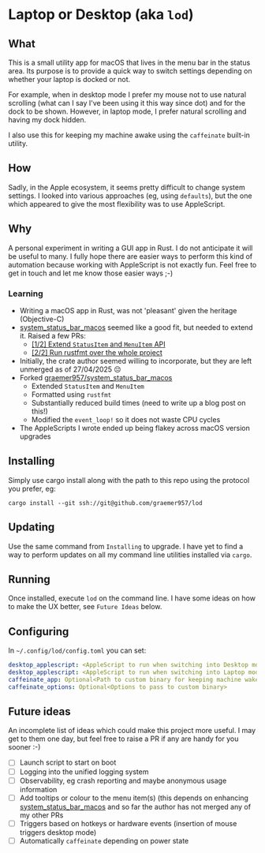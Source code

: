 # Laptop or Desktop (aka `lod`)

## What

This is a small utility app for macOS that lives in the menu bar in the status area. Its purpose is to provide a quick way to switch settings depending on whether your laptop is docked or not.

For example, when in desktop mode I prefer my mouse not to use natural scrolling (what can I say I've been using it this way since dot) and for the dock to be shown. However, in laptop mode, I prefer natural scrolling and having my dock hidden.

I also use this for keeping my machine awake using the `caffeinate` built-in utility.

## How

Sadly, in the Apple ecosystem, it seems pretty difficult to change system settings. I looked into various approaches (eg, using `defaults`), but the one which appeared to give the most flexibility was to use AppleScript.

## Why

A personal experiment in writing a GUI app in Rust. I do not anticipate it will be useful to many. I fully hope there are easier ways to perform this kind of automation because working with AppleScript is not exactly fun. Feel free to get in touch and let me know those easier ways ;-)

### Learning

- Writing a macOS app in Rust, was not 'pleasant' given the heritage (Objective-C)
- [system_status_bar_macos](https://github.com/amachang/system_status_bar_macos) seemed like a good fit, but needed to extend it. Raised a few PRs:
    - [[1/2] Extend `StatusItem` and `MenuItem` API](https://github.com/amachang/system_status_bar_macos/pull/1)
    - [[2/2] Run rustfmt over the whole project](https://github.com/amachang/system_status_bar_macos/pull/2)
- Initially, the crate author seemed willing to incorporate, but they are left unmerged as of 27/04/2025 😔
- Forked [graemer957/system_status_bar_macos](https://github.com/graemer957/system_status_bar_macos)
    - Extended `StatusItem` and `MenuItem`
    - Formatted using `rustfmt`
    - Substantially reduced build times (need to write up a blog post on this!)
    - Modified the `event_loop!` so it does not waste CPU cycles
- The AppleScripts I wrote ended up being flakey across macOS version upgrades

## Installing

Simply use cargo install along with the path to this repo using the protocol you prefer, eg:

```fish
cargo install --git ssh://git@github.com/graemer957/lod
```

## Updating

Use the same command from `Installing` to upgrade. I have yet to find a way to perform updates on all my command line utilities installed via `cargo`.

## Running

Once installed, execute `lod` on the command line. I have some ideas on how to make the UX better, see `Future Ideas` below.

## Configuring

In `~/.config/lod/config.toml` you can set:
```yml
desktop_applescript: <AppleScript to run when switching into Desktop mode>
desktop_applescript: <AppleScript to run when switching into Laptop mode>
caffeinate_app: Optional<Path to custom binary for keeping machine wake>
caffeinate_options: Optional<Options to pass to custom binary>
```

## Future ideas

An incomplete list of ideas which could make this project more useful. I may get to them one day, but feel free to raise a PR if any are handy for you sooner :-)

- [ ] Launch script to start on boot
- [ ] Logging into the unified logging system
- [ ] Observability, eg crash reporting and maybe anonymous usage information
- [ ] Add tooltips or colour to the menu item(s) (this depends on enhancing [system_status_bar_macos](https://github.com/amachang/system_status_bar_macos)
and so far the author has not merged any of my other PRs
- [ ] Triggers based on hotkeys or hardware events (insertion of mouse triggers desktop mode)
- [ ] Automatically `caffeinate` depending on power state
